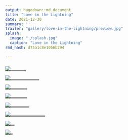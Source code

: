 ```yaml
---
output: hugodown::md_document
title: "Love in the Lightning"
date: 2021-12-30
summary: ''
trailer: "gallery/love-in-the-lightning/preview.jpg"
splash:
  image: "./splash.jpg"
  caption: "Love in the Lightning"
rmd_hash: d75a1c8e1056b294

---
```


<style> 
.splash-caption-tweak{
  color: #00000090;
}

a > h5 { 
  color: #ddd; 
  font-weight: normal;
} 
</style>

<div class="highlight">

</div>

<div class="highlight">

<div>
<div class="row p-0 row-cols-1 row-cols-sm-2 row-cols-md-3 row-cols-lg-4" style="margin-left: -.4rem; margin-right: -.4rem; margin-top: 1rem; margin-bottom: 1rem; ">
<div class="card bg-transparent m-0 border-0 collapse.show bs4cards-blahblahblah " style="padding: .4rem ; border-width: 0; border-radius: 0 0 0 0 ;">
<div style="position: relative; border-radius: 0 0 0 0 ;">
<a href="https://djnavarro.net/series-love-in-the-lightning/5000/love_01_101_damaged.jpg" style="color: inherit;">
<img src="https://djnavarro.net/series-love-in-the-lightning/800/love_01_101_damaged.jpg" class="card-img" style="border-style:solid; border-color:inherits; border-width:0; border-radius: 0 0 0 0 ;"/>
</a>
<div class="card-img-overlay p-0 m-0" style="overflow: hidden;background-color: #22222280;height: 25%;position: absolute;top: 75%;border-style:solid; border-color:inherits; border-width:0; border-radius: 0 0 0 0 ;">
<div class="d-flex flex-column h-100">
<div class="mb-auto">
<a href="https://djnavarro.net/series-love-in-the-lightning/5000/love_01_101_damaged.jpg">
<h5 class="card-title my-auto px-3 pt-3 pb-3">Damaged</h5>
</a>
</div>
</div>
</div>
</div>
</div>
<div class="card bg-transparent m-0 border-0 collapse.show bs4cards-blahblahblah " style="padding: .4rem ; border-width: 0; border-radius: 0 0 0 0 ;">
<div style="position: relative; border-radius: 0 0 0 0 ;">
<a href="https://djnavarro.net/series-love-in-the-lightning/5000/love_01_107_in-the-lightning.jpg" style="color: inherit;">
<img src="https://djnavarro.net/series-love-in-the-lightning/800/love_01_107_in-the-lightning.jpg" class="card-img" style="border-style:solid; border-color:inherits; border-width:0; border-radius: 0 0 0 0 ;"/>
</a>
<div class="card-img-overlay p-0 m-0" style="overflow: hidden;background-color: #22222280;height: 25%;position: absolute;top: 75%;border-style:solid; border-color:inherits; border-width:0; border-radius: 0 0 0 0 ;">
<div class="d-flex flex-column h-100">
<div class="mb-auto">
<a href="https://djnavarro.net/series-love-in-the-lightning/5000/love_01_107_in-the-lightning.jpg">
<h5 class="card-title my-auto px-3 pt-3 pb-3">In The Lightning</h5>
</a>
</div>
</div>
</div>
</div>
</div>
<div class="card bg-transparent m-0 border-0 collapse.show bs4cards-blahblahblah " style="padding: .4rem ; border-width: 0; border-radius: 0 0 0 0 ;">
<div style="position: relative; border-radius: 0 0 0 0 ;">
<a href="https://djnavarro.net/series-love-in-the-lightning/5000/love_01_128_first-blush.jpg" style="color: inherit;">
<img src="https://djnavarro.net/series-love-in-the-lightning/800/love_01_128_first-blush.jpg" class="card-img" style="border-style:solid; border-color:inherits; border-width:0; border-radius: 0 0 0 0 ;"/>
</a>
<div class="card-img-overlay p-0 m-0" style="overflow: hidden;background-color: #22222280;height: 25%;position: absolute;top: 75%;border-style:solid; border-color:inherits; border-width:0; border-radius: 0 0 0 0 ;">
<div class="d-flex flex-column h-100">
<div class="mb-auto">
<a href="https://djnavarro.net/series-love-in-the-lightning/5000/love_01_128_first-blush.jpg">
<h5 class="card-title my-auto px-3 pt-3 pb-3">First Blush</h5>
</a>
</div>
</div>
</div>
</div>
</div>
<div class="card bg-transparent m-0 border-0 collapse.show bs4cards-blahblahblah " style="padding: .4rem ; border-width: 0; border-radius: 0 0 0 0 ;">
<div style="position: relative; border-radius: 0 0 0 0 ;">
<a href="https://djnavarro.net/series-love-in-the-lightning/5000/love_01_171_her-grace.jpg" style="color: inherit;">
<img src="https://djnavarro.net/series-love-in-the-lightning/800/love_01_171_her-grace.jpg" class="card-img" style="border-style:solid; border-color:inherits; border-width:0; border-radius: 0 0 0 0 ;"/>
</a>
<div class="card-img-overlay p-0 m-0" style="overflow: hidden;background-color: #22222280;height: 25%;position: absolute;top: 75%;border-style:solid; border-color:inherits; border-width:0; border-radius: 0 0 0 0 ;">
<div class="d-flex flex-column h-100">
<div class="mb-auto">
<a href="https://djnavarro.net/series-love-in-the-lightning/5000/love_01_171_her-grace.jpg">
<h5 class="card-title my-auto px-3 pt-3 pb-3">Her Grace</h5>
</a>
</div>
</div>
</div>
</div>
</div>
<div class="card bg-transparent m-0 border-0 collapse.show bs4cards-blahblahblah " style="padding: .4rem ; border-width: 0; border-radius: 0 0 0 0 ;">
<div style="position: relative; border-radius: 0 0 0 0 ;">
<a href="https://djnavarro.net/series-love-in-the-lightning/5000/love_01_174_the-waters.jpg" style="color: inherit;">
<img src="https://djnavarro.net/series-love-in-the-lightning/800/love_01_174_the-waters.jpg" class="card-img" style="border-style:solid; border-color:inherits; border-width:0; border-radius: 0 0 0 0 ;"/>
</a>
<div class="card-img-overlay p-0 m-0" style="overflow: hidden;background-color: #22222280;height: 25%;position: absolute;top: 75%;border-style:solid; border-color:inherits; border-width:0; border-radius: 0 0 0 0 ;">
<div class="d-flex flex-column h-100">
<div class="mb-auto">
<a href="https://djnavarro.net/series-love-in-the-lightning/5000/love_01_174_the-waters.jpg">
<h5 class="card-title my-auto px-3 pt-3 pb-3">The Waters</h5>
</a>
</div>
</div>
</div>
</div>
</div>
<div class="card bg-transparent m-0 border-0 collapse.show bs4cards-blahblahblah " style="padding: .4rem ; border-width: 0; border-radius: 0 0 0 0 ;">
<div style="position: relative; border-radius: 0 0 0 0 ;">
<a href="https://djnavarro.net/series-love-in-the-lightning/5000/love_01_189_when-he-walks-by.jpg" style="color: inherit;">
<img src="https://djnavarro.net/series-love-in-the-lightning/800/love_01_189_when-he-walks-by.jpg" class="card-img" style="border-style:solid; border-color:inherits; border-width:0; border-radius: 0 0 0 0 ;"/>
</a>
<div class="card-img-overlay p-0 m-0" style="overflow: hidden;background-color: #22222280;height: 25%;position: absolute;top: 75%;border-style:solid; border-color:inherits; border-width:0; border-radius: 0 0 0 0 ;">
<div class="d-flex flex-column h-100">
<div class="mb-auto">
<a href="https://djnavarro.net/series-love-in-the-lightning/5000/love_01_189_when-he-walks-by.jpg">
<h5 class="card-title my-auto px-3 pt-3 pb-3">When He Walks By</h5>
</a>
</div>
</div>
</div>
</div>
</div>
<div class="card bg-transparent m-0 border-0 collapse.show bs4cards-blahblahblah " style="padding: .4rem ; border-width: 0; border-radius: 0 0 0 0 ;">
<div style="position: relative; border-radius: 0 0 0 0 ;">
<a href="https://djnavarro.net/series-love-in-the-lightning/5000/love_01_201_raw.jpg" style="color: inherit;">
<img src="https://djnavarro.net/series-love-in-the-lightning/800/love_01_201_raw.jpg" class="card-img" style="border-style:solid; border-color:inherits; border-width:0; border-radius: 0 0 0 0 ;"/>
</a>
<div class="card-img-overlay p-0 m-0" style="overflow: hidden;background-color: #22222280;height: 25%;position: absolute;top: 75%;border-style:solid; border-color:inherits; border-width:0; border-radius: 0 0 0 0 ;">
<div class="d-flex flex-column h-100">
<div class="mb-auto">
<a href="https://djnavarro.net/series-love-in-the-lightning/5000/love_01_201_raw.jpg">
<h5 class="card-title my-auto px-3 pt-3 pb-3">Raw</h5>
</a>
</div>
</div>
</div>
</div>
</div>
<div class="card bg-transparent m-0 border-0 collapse.show bs4cards-blahblahblah " style="padding: .4rem ; border-width: 0; border-radius: 0 0 0 0 ;">
<div style="position: relative; border-radius: 0 0 0 0 ;">
<a href="https://djnavarro.net/series-love-in-the-lightning/5000/love_01_205_fey.jpg" style="color: inherit;">
<img src="https://djnavarro.net/series-love-in-the-lightning/800/love_01_205_fey.jpg" class="card-img" style="border-style:solid; border-color:inherits; border-width:0; border-radius: 0 0 0 0 ;"/>
</a>
<div class="card-img-overlay p-0 m-0" style="overflow: hidden;background-color: #22222280;height: 25%;position: absolute;top: 75%;border-style:solid; border-color:inherits; border-width:0; border-radius: 0 0 0 0 ;">
<div class="d-flex flex-column h-100">
<div class="mb-auto">
<a href="https://djnavarro.net/series-love-in-the-lightning/5000/love_01_205_fey.jpg">
<h5 class="card-title my-auto px-3 pt-3 pb-3">Fey</h5>
</a>
</div>
</div>
</div>
</div>
</div>
</div>
</div>

</div>

